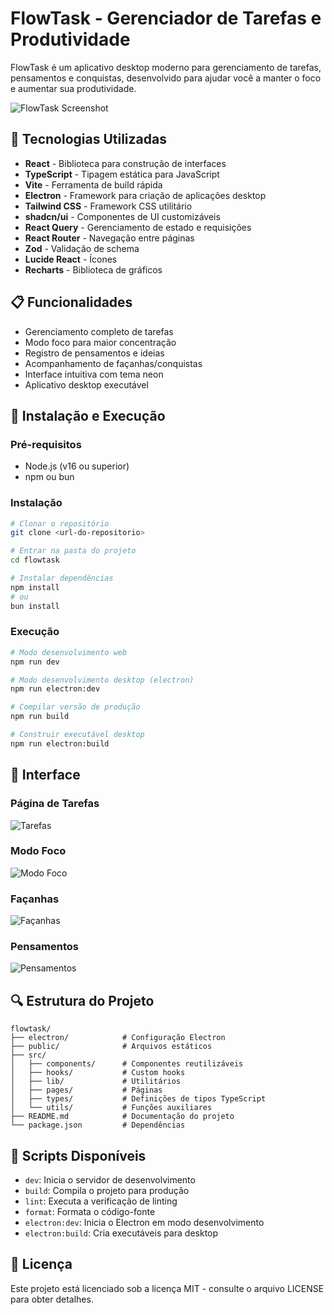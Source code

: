 
# FlowTask - Gerenciador de Tarefas e Produtividade

FlowTask é um aplicativo desktop moderno para gerenciamento de tarefas, pensamentos e conquistas, desenvolvido para ajudar você a manter o foco e aumentar sua produtividade.

![FlowTask Screenshot](public/screenshot.png)

## 🚀 Tecnologias Utilizadas

- **React** - Biblioteca para construção de interfaces
- **TypeScript** - Tipagem estática para JavaScript
- **Vite** - Ferramenta de build rápida
- **Electron** - Framework para criação de aplicações desktop
- **Tailwind CSS** - Framework CSS utilitário
- **shadcn/ui** - Componentes de UI customizáveis
- **React Query** - Gerenciamento de estado e requisições
- **React Router** - Navegação entre páginas
- **Zod** - Validação de schema
- **Lucide React** - Ícones
- **Recharts** - Biblioteca de gráficos

## 📋 Funcionalidades

- Gerenciamento completo de tarefas
- Modo foco para maior concentração
- Registro de pensamentos e ideias
- Acompanhamento de façanhas/conquistas
- Interface intuitiva com tema neon
- Aplicativo desktop executável

## 🔧 Instalação e Execução

### Pré-requisitos

- Node.js (v16 ou superior)
- npm ou bun

### Instalação

```bash
# Clonar o repositório
git clone <url-do-repositorio>

# Entrar na pasta do projeto
cd flowtask

# Instalar dependências
npm install
# ou
bun install
```

### Execução

```bash
# Modo desenvolvimento web
npm run dev

# Modo desenvolvimento desktop (electron)
npm run electron:dev

# Compilar versão de produção
npm run build

# Construir executável desktop
npm run electron:build
```

## 📱 Interface

### Página de Tarefas
![Tarefas](public/tarefas.png)

### Modo Foco
![Modo Foco](public/foco.png)

### Façanhas
![Façanhas](public/facanhas.png)

### Pensamentos
![Pensamentos](public/pensamentos.png)

## 🔍 Estrutura do Projeto

```
flowtask/
├── electron/            # Configuração Electron
├── public/              # Arquivos estáticos
├── src/
│   ├── components/      # Componentes reutilizáveis
│   ├── hooks/           # Custom hooks
│   ├── lib/             # Utilitários
│   ├── pages/           # Páginas
│   ├── types/           # Definições de tipos TypeScript
│   └── utils/           # Funções auxiliares
├── README.md            # Documentação do projeto
└── package.json         # Dependências
```

## 🧪 Scripts Disponíveis

- `dev`: Inicia o servidor de desenvolvimento
- `build`: Compila o projeto para produção
- `lint`: Executa a verificação de linting
- `format`: Formata o código-fonte
- `electron:dev`: Inicia o Electron em modo desenvolvimento
- `electron:build`: Cria executáveis para desktop

## 📄 Licença

Este projeto está licenciado sob a licença MIT - consulte o arquivo LICENSE para obter detalhes.

